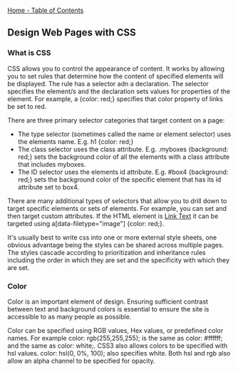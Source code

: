 [Home - Table of Contents](index)

## Design Web Pages with CSS

### What is CSS
CSS allows you to control the appearance of content. It works by allowing you to set rules that determine how the content of specified elements will be displayed. The rule has a selector adn a declaration. The selector specifies the element/s and the declaration sets values for properties of the element. For example, a {color: red;} specifies that color property of links be set to red.

There are three primary selector categories that target content on a page:

- The type selector (sometimes called the name or element selector) uses the elements name. E.g. h1 {color: red;}
- The class selector uses the class attribute. E.g. .myboxes {background: red;} sets the background color of all the elements with a class attribute that includes myboxes.
- The ID selector uses the elements id attribute. E.g. #box4 {background: red;} sets the background color of the specific element that has its id attribute set to box4.

There are many additional types of selectors that allow you to drill down to target specific elements or sets of elements. For example, you can set and then target custom attributes. If the HTML element is <a href="bandpic" data-filetype="image">Link Text</a> it can be targeted using a[data-filetype="image"] {color: red;}.

It's usually best to write css into one or more external style sheets, one obvious advantage being the styles can be shared across multiple pages. The styles cascade according to prioritization and inheritance rules including the order in which they are set and the specificity with which they are set.

### Color
Color is an important element of design. Ensuring sufficient contrast between text and background colors is essential to ensure the site is accessible to as many people as possible.

Color can be specified using RGB values, Hex values, or predefined color names. For example color: rgb(255,255,255); is the same as color: #ffffff; and the same as color: white;. CSS3 also allows colors to be specified with hsl values. color: hsl(0, 0%, 100); also specifies white. Both hsl and rgb also allow an alpha channel to be specified for opacity.